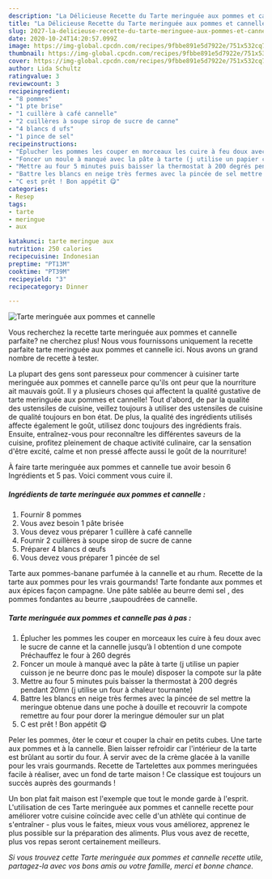 ```yaml
---
description: "La Délicieuse Recette du Tarte meringuée aux pommes et cannelle"
title: "La Délicieuse Recette du Tarte meringuée aux pommes et cannelle"
slug: 2027-la-delicieuse-recette-du-tarte-meringuee-aux-pommes-et-cannelle
date: 2020-10-24T14:20:57.099Z
image: https://img-global.cpcdn.com/recipes/9fbbe891e5d7922e/751x532cq70/tarte-meringuee-aux-pommes-et-cannelle-photo-principale-de-la-recette.jpg
thumbnail: https://img-global.cpcdn.com/recipes/9fbbe891e5d7922e/751x532cq70/tarte-meringuee-aux-pommes-et-cannelle-photo-principale-de-la-recette.jpg
cover: https://img-global.cpcdn.com/recipes/9fbbe891e5d7922e/751x532cq70/tarte-meringuee-aux-pommes-et-cannelle-photo-principale-de-la-recette.jpg
author: Lida Schultz
ratingvalue: 3
reviewcount: 3
recipeingredient:
- "8 pommes"
- "1 pte brise"
- "1 cuillère à café cannelle"
- "2 cuillères à soupe sirop de sucre de canne"
- "4 blancs d ufs"
- "1 pince de sel"
recipeinstructions:
- "Éplucher les pommes les couper en morceaux les cuire à feu doux avec le sucre de canne et la cannelle jusqu’à l obtention d une compote Préchauffez le four à 260 degrés"
- "Foncer un moule à manqué avec la pâte à tarte (j utilise un papier cuisson je ne beurre donc pas le moule) disposer la compote sur la pâte"
- "Mettre au four 5 minutes puis baisser la thermostat à 200 degrés pendant 20mn (j utilise un four à chaleur tournante)"
- "Battre les blancs en neige très fermes avec la pincée de sel mettre la meringue obtenue dans une poche à douille et recouvrir la compote remettre au four pour dorer la meringue démouler sur un plat"
- "C est prêt ! Bon appétit 😋"
categories:
- Resep
tags:
- tarte
- meringue
- aux

katakunci: tarte meringue aux 
nutrition: 250 calories
recipecuisine: Indonesian
preptime: "PT13M"
cooktime: "PT39M"
recipeyield: "3"
recipecategory: Dinner

---
```



![Tarte meringuée aux pommes et cannelle](https://img-global.cpcdn.com/recipes/9fbbe891e5d7922e/751x532cq70/tarte-meringuee-aux-pommes-et-cannelle-photo-principale-de-la-recette.jpg)

Vous recherchez la recette tarte meringuée aux pommes et cannelle parfaite? ne cherchez plus! Nous vous fournissons uniquement la recette parfaite tarte meringuée aux pommes et cannelle ici. Nous avons un grand nombre de recette à tester.

La plupart des gens sont paresseux pour commencer à cuisiner tarte meringuée aux pommes et cannelle parce qu'ils ont peur que la nourriture ait mauvais goût. Il y a plusieurs choses qui affectent la qualité gustative de tarte meringuée aux pommes et cannelle! Tout d'abord, de par la qualité des ustensiles de cuisine, veillez toujours à utiliser des ustensiles de cuisine de qualité toujours en bon état. De plus, la qualité des ingrédients utilisés affecte également le goût, utilisez donc toujours des ingrédients frais. Ensuite, entraînez-vous pour reconnaître les différentes saveurs de la cuisine, profitez pleinement de chaque activité culinaire, car la sensation d'être excité, calme et non pressé affecte aussi le goût de la nourriture!

<!--inarticleads1-->

À faire tarte meringuée aux pommes et cannelle tue avoir besoin 6 Ingrédients et 5 pas. Voici comment vous cuire il.

##### Ingrédients de tarte meringuée aux pommes et cannelle :

1. Fournir 8 pommes
1. Vous avez besoin 1 pâte brisée
1. Vous devez vous préparer 1 cuillère à café cannelle
1. Fournir 2 cuillères à soupe sirop de sucre de canne
1. Préparer 4 blancs d œufs
1. Vous devez vous préparer 1 pincée de sel


Tarte aux pommes-banane parfumée à la cannelle et au rhum. Recette de la tarte aux pommes pour les vrais gourmands! Tarte fondante aux pommes et aux épices façon campagne. Une pâte sablée au beurre demi sel , des pommes fondantes au beurre ,saupoudrées de cannelle. 

<!--inarticleads2-->

##### Tarte meringuée aux pommes et cannelle pas à pas :

1. Éplucher les pommes les couper en morceaux les cuire à feu doux avec le sucre de canne et la cannelle jusqu’à l obtention d une compote Préchauffez le four à 260 degrés
1. Foncer un moule à manqué avec la pâte à tarte (j utilise un papier cuisson je ne beurre donc pas le moule) disposer la compote sur la pâte
1. Mettre au four 5 minutes puis baisser la thermostat à 200 degrés pendant 20mn (j utilise un four à chaleur tournante)
1. Battre les blancs en neige très fermes avec la pincée de sel mettre la meringue obtenue dans une poche à douille et recouvrir la compote remettre au four pour dorer la meringue démouler sur un plat
1. C est prêt ! Bon appétit 😋


Peler les pommes, ôter le cœur et couper la chair en petits cubes. Une tarte aux pommes et à la cannelle. Bien laisser refroidir car l&#39;intérieur de la tarte est brûlant au sortir du four. À servir avec de la crème glacée à la vanille pour les vrais gourmands. Recette de Tartelettes aux pommes meringuées facile à réaliser, avec un fond de tarte maison ! Ce classique est toujours un succès auprès des gourmands ! 

<!--inarticleads1-->

<p>
Un bon plat fait maison est l'exemple que tout le monde garde à l'esprit. L'utilisation de ces Tarte meringuée aux pommes et cannelle recette pour améliorer votre cuisine coïncide avec celle d'un athlète qui continue de s'entraîner - plus vous le faites, mieux vous vous améliorez, apprenez le plus possible sur la préparation des aliments. Plus vous avez de recette, plus vos repas seront certainement meilleurs.
</p>

<p>
<i>Si vous trouvez cette Tarte meringuée aux pommes et cannelle recette utile, partagez-la avec vos bons amis ou votre famille, merci et bonne chance.</i>
</p>
